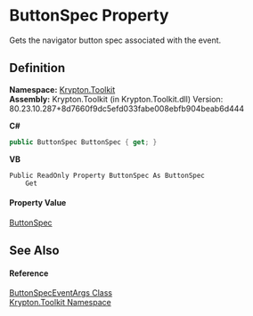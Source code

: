 # ButtonSpec Property


Gets the navigator button spec associated with the event.



## Definition
**Namespace:** <a href="79d2eac2-21f4-54ff-7552-b20c33c30600.md">Krypton.Toolkit</a>  
**Assembly:** Krypton.Toolkit (in Krypton.Toolkit.dll) Version: 80.23.10.287+8d7660f9dc5efd033fabe008ebfb904beab6d444

**C#**
``` C#
public ButtonSpec ButtonSpec { get; }
```
**VB**
``` VB
Public ReadOnly Property ButtonSpec As ButtonSpec
	Get
```



#### Property Value
<a href="5c226624-9ac8-d7c9-8a8d-31d5ff115dbd.md">ButtonSpec</a>

## See Also


#### Reference
<a href="813daace-0c1e-4c40-f45f-fcf066cc1e03.md">ButtonSpecEventArgs Class</a>  
<a href="79d2eac2-21f4-54ff-7552-b20c33c30600.md">Krypton.Toolkit Namespace</a>  
